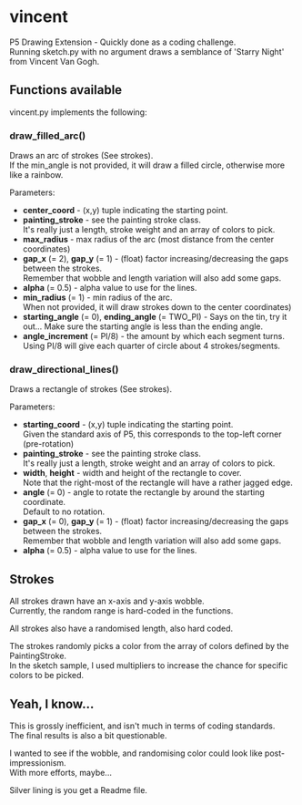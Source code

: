 # vincent

P5 Drawing Extension - Quickly done as a coding challenge.  
Running sketch.py with no argument draws a semblance of 'Starry Night' from Vincent Van Gogh.

## Functions available
vincent.py implements the following:
### **draw_filled_arc()**
Draws an arc of strokes (See strokes).  
If the min_angle is not provided, it will draw a filled circle, otherwise more like a rainbow.

Parameters:
  - **center_coord** - (x,y) tuple indicating the starting point.
  - **painting_stroke** - see the painting stroke class.  
  It's really just a length, stroke weight and an array of colors to pick.
  - **max_radius** - max radius of the arc (most distance from the center coordinates)
  - **gap_x** (= 2), **gap_y** (= 1) - (float) factor increasing/decreasing the gaps between the strokes.  
  Remember that wobble and length variation will also add some gaps.
  - **alpha** (= 0.5) - alpha value to use for the lines.
  - **min_radius** (= 1) - min radius of the arc.  
  When not provided, it will draw strokes down to the center coordinates)
  - **starting_angle** (= 0), **ending_angle** (= TWO_PI) - Says on the tin, try it out... 
  Make sure the starting angle is less than the ending angle. 
  - **angle_increment** (= PI/8) - the amount by which each segment turns.  
  Using PI/8 will give each quarter of circle about 4 strokes/segments.

### **draw_directional_lines()**
Draws a rectangle of strokes (See strokes).

Parameters:
  - **starting_coord** - (x,y) tuple indicating the starting point.  
  Given the standard axis of P5, this corresponds to the top-left corner (pre-rotation)
  - **painting_stroke** - see the painting stroke class.  
  It's really just a length, stroke weight and an array of colors to pick.
  - **width**, **height** - width and height of the rectangle to cover.  
  Note that the right-most of the rectangle will have a rather jagged edge.
  - **angle** (= 0) - angle to rotate the rectangle by around the starting coordinate.  
  Default to no rotation.
  - **gap_x** (= 0), **gap_y** (= 1) - (float) factor increasing/decreasing the gaps between the strokes.  
  Remember that wobble and length variation will also add some gaps. 
  - **alpha** (= 0.5) - alpha value to use for the lines.

## Strokes
All strokes drawn have an x-axis and y-axis wobble.  
Currently, the random range is hard-coded in the functions.

All strokes also have a randomised length, also hard coded.

The strokes randomly picks a color from the array of colors defined by the PaintingStroke.  
In the sketch sample, I used multipliers to increase the chance for specific colors to be picked.

## Yeah, I know...
This is grossly inefficient, and isn't much in terms of coding standards.  
The final results is also a bit questionable.

I wanted to see if the wobble, and randomising color could look like post-impressionism.  
With more efforts, maybe...

Silver lining is you get a Readme file.